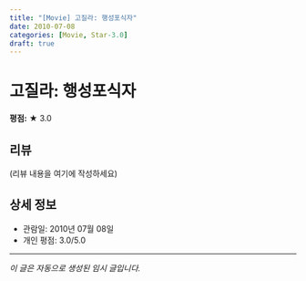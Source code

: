 ```yaml
---
title: "[Movie] 고질라: 행성포식자"
date: 2010-07-08
categories: [Movie, Star-3.0]
draft: true
---
```


# 고질라: 행성포식자

**평점:** ★ 3.0

## 리뷰

(리뷰 내용을 여기에 작성하세요)

## 상세 정보

- 관람일: 2010년 07월 08일
- 개인 평점: 3.0/5.0

---

*이 글은 자동으로 생성된 임시 글입니다.*
